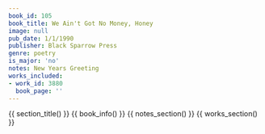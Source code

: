 ```yaml
---
book_id: 105
book_title: We Ain't Got No Money, Honey
image: null
pub_date: 1/1/1990
publisher: Black Sparrow Press
genre: poetry
is_major: 'no'
notes: New Years Greeting
works_included:
- work_id: 3880
  book_page: ''
---
```


{{ section_title() }}
{{ book_info() }}
{{ notes_section() }}
{{ works_section() }}
